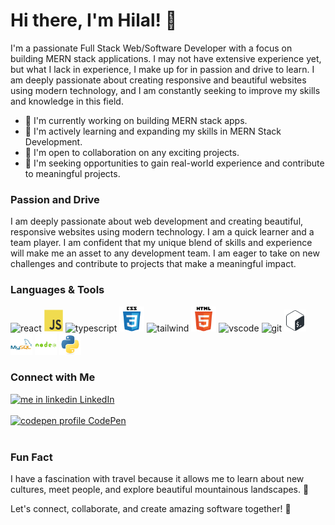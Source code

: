 # Hi there, I'm Hilal! 👋

I'm a passionate Full Stack Web/Software Developer with a focus on building MERN stack applications. I may not have extensive experience yet, but what I lack in experience, I make up for in passion and drive to learn. I am deeply passionate about creating responsive and beautiful websites using modern technology, and I am constantly seeking to improve my skills and knowledge in this field.

- 🔭 I'm currently working on building MERN stack apps.
- 🌱 I'm actively learning and expanding my skills in MERN Stack Development.
- 💼 I'm open to collaboration on any exciting projects.
- 🤔 I'm seeking opportunities to gain real-world experience and contribute to meaningful projects.

### Passion and Drive

I am deeply passionate about web development and creating beautiful, responsive websites using modern technology. I am a quick learner and a team player. I am confident that my unique blend of skills and experience will make me an asset to any development team. I am eager to take on new challenges and contribute to projects that make a meaningful impact.

### Languages & Tools

<p>
  <img src="https://cdn.jsdelivr.net/gh/devicons/devicon/icons/react/react-original.svg" alt="react" width="35" height="35"/>
  <img src="https://raw.githubusercontent.com/devicons/devicon/master/icons/javascript/javascript-original.svg" alt="javascript" width="30" height="35"/>
  <img src="https://cdn.jsdelivr.net/gh/devicons/devicon/icons/typescript/typescript-plain.svg" alt="typescript" width="30" height="35"/>
  <img src="https://raw.githubusercontent.com/devicons/devicon/master/icons/css3/css3-original-wordmark.svg" alt="css3" width="40" height="40"/>
  <img src="https://cdn.jsdelivr.net/gh/devicons/devicon/icons/tailwindcss/tailwindcss-plain.svg" alt="tailwind" width="35" height="35"/>        
  <img src="https://raw.githubusercontent.com/devicons/devicon/master/icons/html5/html5-original-wordmark.svg" alt="html5" width="40" height="40"/>
  <img src="https://cdn.jsdelivr.net/gh/devicons/devicon/icons/vscode/vscode-original.svg" alt="vscode" width="35" height="35"/>
  <img src="https://cdn.jsdelivr.net/gh/devicons/devicon/icons/git/git-original.svg" alt="git" width="35" height="35"/>
  <img src="https://raw.githubusercontent.com/devicons/devicon/1119b9f84c0290e0f0b38982099a2bd027a48bf1/icons/bash/bash-plain.svg" alt="bash" width="35" height="35"/>
  <img src="https://raw.githubusercontent.com/devicons/devicon/1119b9f84c0290e0f0b38982099a2bd027a48bf1/icons/mysql/mysql-original-wordmark.svg" alt="mySQL" width="35" height="35"/>
  <img src="https://raw.githubusercontent.com/devicons/devicon/1119b9f84c0290e0f0b38982099a2bd027a48bf1/icons/nodejs/nodejs-plain-wordmark.svg" alt="nodeJS" width="35" height="35"/> 
  <img src="https://raw.githubusercontent.com/devicons/devicon/1119b9f84c0290e0f0b38982099a2bd027a48bf1/icons/python/python-original.svg" alt="Python" width="35" height="35"/>

</p>


### Connect with Me

<p>
  <a href="https://www.linkedin.com/in/itshilaal/"><img src="https://cdn.jsdelivr.net/gh/devicons/devicon/icons/linkedin/linkedin-original.svg" alt="me in linkedin" height="auto" width="20"/> LinkedIn</a><br/><br/>
  <a href="https://codepen.io/HilalAyaz"><img src="https://img.icons8.com/external-tal-revivo-shadow-tal-revivo/24/000000/external-multi-platform-online-code-editor-and-open-source-learning-service-logo-shadow-tal-revivo.png" alt="codepen profile" height="auto" width="20"/> CodePen</a><br/><br/>
</p>

### Fun Fact

I have a fascination with travel because it allows me to learn about new cultures, meet people, and explore beautiful mountainous landscapes. 🌄

Let's connect, collaborate, and create amazing software together! 🚀
